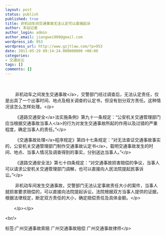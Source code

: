 ```yaml
---
layout: post
status: publish
published: true
title: 非机动车间交通事故无法认定可以直接起诉
author: 本站记者
author_login: admin
author_email: jiangwei909@gmail.com
wordpress_id: 953
wordpress_url: http://www.gzjtlaw.com/?p=953
date: 2011-05-29 09:14:24.000000000 +08:00
categories:
- 交通诉讼
tags: []
comments: []
---
```

<p><p>　　<p>　　 非机动车之间发生<a>交通事故<&#47;a>，交警部门经过调查后，无法认定责任，仅是出具了一个出事时间、地点及相关调查的认定书，但没有划分双方责任。这种情况该怎么怎样处理。<&#47;p><p>　　 《<a>道路交通安全<&#47;a>法实施条例》第九十一条规定：&ldquo;公安机关交通管理部门应当根据交通事故<a>当事人<&#47;a>的行为对发生交通事故所起的作用以及过错的严重程度，确定当事人的责任。&rdquo;<&#47;p><p>　　 《<a>交通事故处理<&#47;a>程序规定》第四十七条规定：&ldquo;对无法查证交通事故事实的，公安机关交通管理部门制作交通<a>事故认定书<&#47;a>，载明交通事故发生的时间、地点、当事人情况及调查得到的事实，分别送达当事人。&rdquo;<&#47;p><p>　　 《道路交通安全法》第七十四条规定：&ldquo;对交通事故损害赔偿的争议，当事人可以请求公安机关交通管理部门调解，也可以直接向人民法院提起民事诉讼。&rdquo;<&#47;p><p>　　 非机动车间发生交通事故，交警部门无法认定事故责任大小的案件，当事人就损害要求赔偿的，可以直接向法院提起诉讼，法院根据双方当事人提供的证据，根据法律规定，断定双方责任的大小，确定赔偿责任及具体金额。<&#47;p><p>　　<&#47;p><&#47;p><br&#47;><p>标签:广州交通事故索赔 广州交通事故赔偿 广州交通事故律师<&#47;p>
